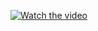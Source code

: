 [![Watch the video](https://img.youtube.com/vi/158h7dwFbj4/0.jpg)]([https://www.youtube.com/watch?v=dQw4w9WgXcQ](https://www.youtube.com/watch?v=158h7dwFbj4))
